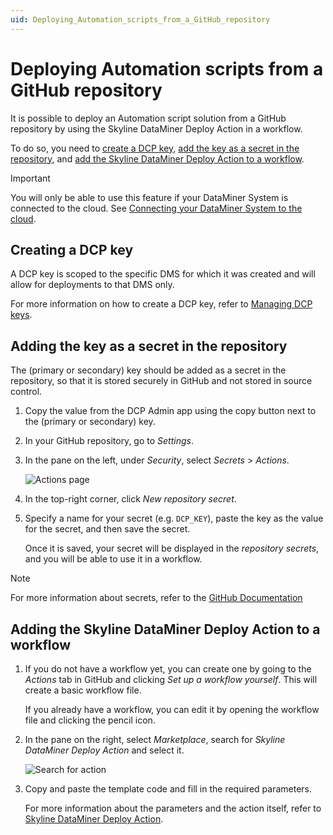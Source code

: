 ```yaml
---
uid: Deploying_Automation_scripts_from_a_GitHub_repository
---
```


# Deploying Automation scripts from a GitHub repository

It is possible to deploy an Automation script solution from a GitHub repository by using the Skyline DataMiner Deploy Action in a workflow.

To do so, you need to [create a DCP key](#creating-a-dcp-key), [add the key as a secret in the repository](#adding-the-key-as-a-secret-in-the-repository), and [add the Skyline DataMiner Deploy Action to a workflow](#adding-the-skyline-dataminer-deploy-action-to-a-workflow).

> [!IMPORTANT]
> You will only be able to use this feature if your DataMiner System is connected to the cloud. See [Connecting your DataMiner System to the cloud](xref:Connecting_your_DataMiner_System_to_the_cloud).

## Creating a DCP key

A DCP key is scoped to the specific DMS for which it was created and will allow for deployments to that DMS only.

For more information on how to create a DCP key, refer to [Managing DCP keys](xref:Managing_DCP_keys).

## Adding the key as a secret in the repository

The (primary or secondary) key should be added as a secret in the repository, so that it is stored securely in GitHub and not stored in source control.

1. Copy the value from the DCP Admin app using the copy button next to the (primary or secondary) key.
1. In your GitHub repository, go to *Settings*.
1. In the pane on the left, under *Security*, select *Secrets* > *Actions*.

   ![Actions page](~/develop/images/GitHub_settings_secrets.png)

1. In the top-right corner, click *New repository secret*.
1. Specify a name for your secret (e.g. `DCP_KEY`), paste the key as the value for the secret, and then save the secret.

   Once it is saved, your secret will be displayed in the *repository secrets*, and you will be able to use it in a workflow.

> [!NOTE]
> For more information about secrets, refer to the [GitHub Documentation](https://docs.github.com/en/actions/security-guides/encrypted-secrets)

## Adding the Skyline DataMiner Deploy Action to a workflow

1. If you do not have a workflow yet, you can create one by going to the *Actions* tab in GitHub and clicking *Set up a workflow yourself*. This will create a basic workflow file.

   If you already have a workflow, you can edit it by opening the workflow file and clicking the pencil icon.

1. In the pane on the right, select *Marketplace*, search for *Skyline DataMiner Deploy Action* and select it.

   ![Search for action](~/develop/images/GitHub_workflow_marketplace.png)

1. Copy and paste the template code and fill in the required parameters.

   For more information about the parameters and the action itself, refer to [Skyline DataMiner Deploy Action](https://github.com/marketplace/actions/skyline-dataminer-deploy-action).
